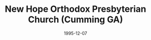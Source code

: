 ---
date: &id001 1995-12-07
end_date: null
location:
  address: null
  city: Cumming
  state: GA
minister:
- end: 1998-08-16
  name: T. Jeffrey Taylor
  start: 1995-12-07
  type: Pastor
ministers:
- T. Jeffrey Taylor
name: New Hope Orthodox Presbyterian Church
names:
- end: 1998-08-16
  name: New Hope Orthodox Presbyterian Church
  start: 1995-12-07
origination_date: *id001
raw_data: "GA Cumming\n\nNew Hope Orthodox Presbyterian Church (December 7, 1995\u2013\
  August 16, 1998)\n(transferred to the Presbyterian Church in America, August 16,\
  \ 1998)\nPastor: T. Jeffrey Taylor, 1995\u201398"
received_from: null
states:
- GA
status:
  active: false
  end_date: 1998-08-16
  reason: transfer
  received_from: null
  withdrawal_to: null
title: New Hope Orthodox Presbyterian Church (Cumming GA)
year_established:
- 1995

---